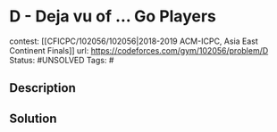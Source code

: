# D - Deja vu of … Go Players

contest: [[CFICPC/102056/102056|2018-2019 ACM-ICPC, Asia East Continent Finals]]
url: https://codeforces.com/gym/102056/problem/D
Status: #UNSOLVED
Tags: #

## Description

## Solution

